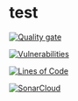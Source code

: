 # test

[![Quality gate](https://sonarcloud.io/api/project_badges/quality_gate?project=Ballwictb_test)](https://sonarcloud.io/summary/new_code?id=Ballwictb_test)

[![Vulnerabilities](https://sonarcloud.io/api/project_badges/measure?project=Ballwictb_test&metric=vulnerabilities)](https://sonarcloud.io/summary/new_code?id=Ballwictb_test)

[![Lines of Code](https://sonarcloud.io/api/project_badges/measure?project=Ballwictb_test&metric=ncloc)](https://sonarcloud.io/summary/new_code?id=Ballwictb_test)

[![SonarCloud](https://sonarcloud.io/images/project_badges/sonarcloud-white.svg)](https://sonarcloud.io/summary/new_code?id=Ballwictb_test)

